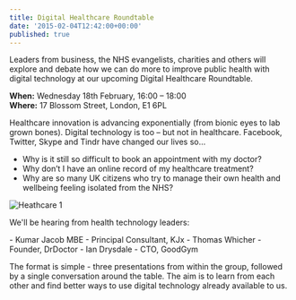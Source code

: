 ```yaml
---
title: Digital Healthcare Roundtable
date: '2015-02-04T12:42:00+00:00'
published: true
---
```


<p>Leaders from business, the NHS evangelists, charities and others will explore and debate how we can do more to improve public health with digital technology at our upcoming Digital Healthcare Roundtable.<br/></p>

<p><b>When:</b> Wednesday 18th February, 16:00 – 18:00<br/>
<b>Where:</b> 17 Blossom Street, London, E1 6PL<br/></p>

<p>Healthcare innovation is advancing exponentially (from bionic eyes to lab grown bones).
Digital technology is too – but not in healthcare. Facebook, Twitter, Skype and Tindr have changed our lives so…<br/></p>

- Why is it still so difficult to book an appointment with my doctor?<br/>
- Why don’t I have an online record of my healthcare treatment?<br/>
- Why are so many UK citizens who try to manage their own health and wellbeing feeling isolated from the NHS?<br/></p>

![Heathcare 1](https://s3-eu-west-1.amazonaws.com/unboxed-web-image-uploader/a0003a2ff72a76303d6a64d481c2ae65.PNG)

<p>We&#39;ll be hearing from health technology leaders:</p>
- Kumar Jacob MBE - Principal Consultant, KJx
- Thomas Whicher - Founder,  DrDoctor
- Ian Drysdale - CTO, GoodGym

<p>The format is simple - three presentations from within the group, followed by a single conversation around the table. The aim is to learn from each other and find better ways to use digital technology already available to us.<br/></p>
